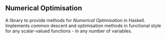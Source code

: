 ## Numerical Optimisation

A library to provide methods for *Numerical Optimisation* in Haskell. Implements common descent and optimisation methods in functional style for any scalar-valued functions - in any number of variables.